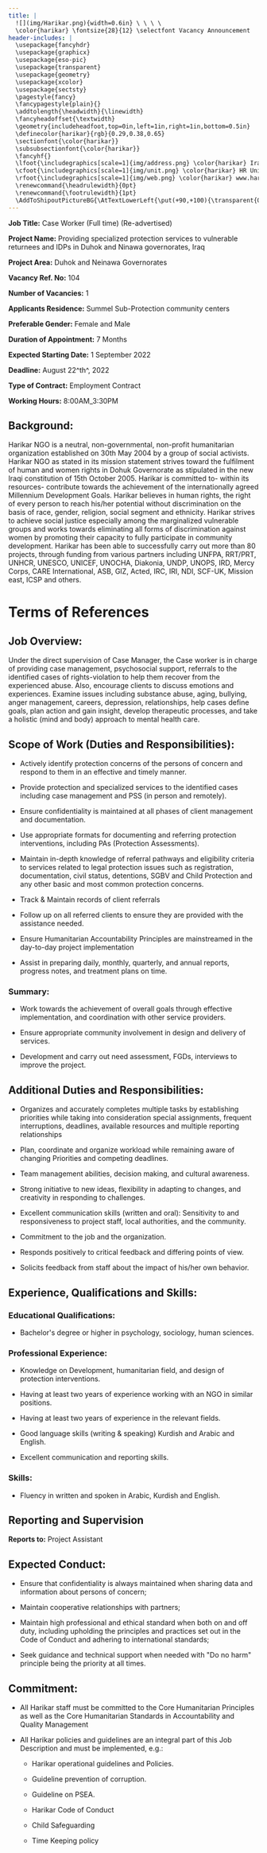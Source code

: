 ```yaml
---
title: |
  ![](img/Harikar.png){width=0.6in} \ \ \ \
  \color{harikar} \fontsize{28}{12} \selectfont Vacancy Announcement
header-includes: |
  \usepackage{fancyhdr}
  \usepackage{graphicx}
  \usepackage{eso-pic}
  \usepackage{transparent}
  \usepackage{geometry}
  \usepackage{xcolor}
  \usepackage{sectsty}
  \pagestyle{fancy}
  \fancypagestyle{plain}{}
  \addtolength{\headwidth}{\linewidth}
  \fancyheadoffset{\textwidth}
  \geometry{includeheadfoot,top=0in,left=1in,right=1in,bottom=0.5in}
  \definecolor{harikar}{rgb}{0.29,0.38,0.65}
  \sectionfont{\color{harikar}}
  \subsubsectionfont{\color{harikar}}
  \fancyhf{}
  \lfoot{\includegraphics[scale=1]{img/address.png} \color{harikar} Iraq-Kurdistan – Duhok \\ \ \ \ \ Medya – Str. / Australia   }
  \cfoot{\includegraphics[scale=1]{img/unit.png} \color{harikar} HR Unit \ \ \ \ \ \ \ \ \ \ \ \ \ \includegraphics[scale=1]{img/phone.png} 0751 414 8317}
  \rfoot{\includegraphics[scale=1]{img/web.png} \color{harikar} www.harikar.org}
  \renewcommand{\headrulewidth}{0pt}
  \renewcommand{\footrulewidth}{1pt}
  \AddToShipoutPictureBG{\AtTextLowerLeft{\put(+90,+100){\transparent{0.1}\includegraphics[width=4in]{img/Harikar.png}}}}
---
```


**Job Title:** Case Worker (Full time) (Re-advertised)

**Project Name:** Providing specialized protection services to
vulnerable returnees and IDPs in Duhok and Ninawa governorates, Iraq

**Project Area:** Duhok and Neinawa Governorates

**Vacancy Ref. No:** 104

**Number of Vacancies:** 1

**Applicants Residence:** Summel Sub-Protection community centers

**Preferable Gender:** Female and Male

**Duration of Appointment:** 7 Months

**Expected Starting Date:** 1 September 2022

**Deadline:** August 22^th^, 2022

**Type of Contract:** Employment Contract

**Working Hours:** 8:00AM_3:30PM

## Background:

Harikar NGO is a neutral, non-governmental, non-profit humanitarian
organization established on 30th May 2004 by a group of social
activists. Harikar NGO as stated in its mission statement strives toward
the fulfilment of human and women rights in Dohuk Governorate as
stipulated in the new Iraqi constitution of 15th October 2005. Harikar
is committed to- within its resources- contribute towards the
achievement of the internationally agreed Millennium Development Goals.
Harikar believes in human rights, the right of every person to reach
his/her potential without discrimination on the basis of race, gender,
religion, social segment and ethnicity. Harikar strives to achieve
social justice especially among the marginalized vulnerable groups and
works towards eliminating all forms of discrimination against women by
promoting their capacity to fully participate in community development.
Harikar has been able to successfully carry out more than 80 projects,
through funding from various partners including UNFPA, RRT/PRT, UNHCR,
UNESCO, UNICEF, UNOCHA, Diakonia, UNDP, UNOPS, IRD, Mercy Corps, CARE
International, ASB, GIZ, Acted, IRC, IRI, NDI, SCF-UK, Mission east,
ICSP and others.

# Terms of References

## Job Overview:

Under the direct supervision of Case Manager, the Case worker is in
charge of providing case management, psychosocial support, referrals to
the identified cases of rights-violation to help them recover from the
experienced abuse. Also, encourage clients to discuss emotions and
experiences. Examine issues including substance abuse, aging, bullying,
anger management, careers, depression, relationships, help cases define
goals, plan action and gain insight, develop therapeutic processes, and
take a holistic (mind and body) approach to mental health care.

## Scope of Work (Duties and Responsibilities):

-   Actively identify protection concerns of the persons of concern and
    respond to them in an effective and timely manner.

-   Provide protection and specialized services to the identified cases
    including case management and PSS (in person and remotely).

-   Ensure confidentiality is maintained at all phases of client
    management and documentation.

-   Use appropriate formats for documenting and referring protection
    interventions, including PAs (Protection Assessments).

-   Maintain in-depth knowledge of referral pathways and eligibility
    criteria to services related to legal protection issues such as
    registration, documentation, civil status, detentions, SGBV and
    Child Protection and any other basic and most common protection
    concerns.

-   Track & Maintain records of client referrals

-   Follow up on all referred clients to ensure they are provided with
    the assistance needed.

-   Ensure Humanitarian Accountability Principles are mainstreamed in
    the day-to-day project implementation

-   Assist in preparing daily, monthly, quarterly, and annual reports,
    progress notes, and treatment plans on time.

### Summary:

-   Work towards the achievement of overall goals through effective
    implementation, and coordination with other service providers.

-   Ensure appropriate community involvement in design and delivery of
    services.

-   Development and carry out need assessment, FGDs, interviews to
    improve the project.

## Additional Duties and Responsibilities:

-   Organizes and accurately completes multiple tasks by establishing
    priorities while taking into consideration special assignments,
    frequent interruptions, deadlines, available resources and
    multiple reporting relationships

-   Plan, coordinate and organize workload while remaining aware of
    changing Priorities and competing deadlines.

-   Team management abilities, decision making, and cultural awareness.

-   Strong initiative to new ideas, flexibility in adapting to changes,
    and creativity in responding to challenges.

-   Excellent communication skills (written and oral): Sensitivity to
    and responsiveness to project staff, local authorities, and the
    community.

-   Commitment to the job and the organization.

-   Responds positively to critical feedback and differing points of
    view.

-   Solicits feedback from staff about the impact of his/her own
    behavior.

## Experience, Qualifications and Skills:

### Educational Qualifications:

-   Bachelor's degree or higher in psychology, sociology, human
    sciences.

### **Professional Experience:**

-   Knowledge on Development, humanitarian field, and design of
    protection interventions.

-   Having at least two years of experience working with an NGO in
    similar positions.

-   Having at least two years of experience in the relevant fields.

-   Good language skills (writing & speaking) Kurdish and Arabic and
    English.

-   Excellent communication and reporting skills.

### Skills:

-   Fluency in written and spoken in Arabic, Kurdish and English.

## Reporting and Supervision 

**Reports to:** Project Assistant

## Expected Conduct:

-   Ensure that confidentiality is always maintained when sharing data
    and information about persons of concern;

-   Maintain cooperative relationships with partners;

-   Maintain high professional and ethical standard when both on and off
    duty, including upholding the principles and practices set out in
    the Code of Conduct and adhering to international standards;

-   Seek guidance and technical support when needed with "Do no harm"
    principle being the priority at all times.

## Commitment: 

-   All Harikar staff must be committed to the Core Humanitarian
    Principles as well as the Core Humanitarian Standards in
    Accountability and Quality Management

-   All Harikar policies and guidelines are an integral part of this Job
    Description and must be implemented, e.g.:

    -   Harikar operational guidelines and Policies.

    -   Guideline prevention of corruption.

    -   Guideline on PSEA.

    -   Harikar Code of Conduct

    -   Child Safeguarding

    -   Time Keeping policy
